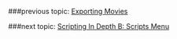 ###previous topic: [Exporting Movies](docs/Movies.md)

###next topic: [Scripting In Depth B: Scripts Menu](docs/ScriptsMenu.md)
